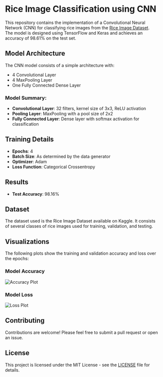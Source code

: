 
# Rice Image Classification using CNN

This repository contains the implementation of a Convolutional Neural Network (CNN) for classifying rice images from the [Rice Image Dataset](https://www.kaggle.com/datasets/muratkokludataset/rice-image-dataset). The model is designed using TensorFlow and Keras and achieves an accuracy of 98.61% on the test set.

## Model Architecture
The CNN model consists of a simple architecture with:
- 4 Convolutional Layer
- 4 MaxPooling Layer
- One Fully Connected Dense Layer

### Model Summary:
- **Convolutional Layer**: 32 filters, kernel size of 3x3, ReLU activation
- **Pooling Layer**: MaxPooling with a pool size of 2x2
- **Fully Connected Layer**: Dense layer with softmax activation for classification

## Training Details
- **Epochs**: 4
- **Batch Size**: As determined by the data generator
- **Optimizer**: Adam
- **Loss Function**: Categorical Crossentropy

## Results
- **Test Accuracy**: 98.16%

## Dataset
The dataset used is the Rice Image Dataset available on Kaggle. It consists of several classes of rice images used for training, validation, and testing.


## Visualizations
The following plots show the training and validation accuracy and loss over the epochs:

### Model Accuracy
![Accuracy Plot](path/to/accuracy_plot.png)

### Model Loss
![Loss Plot](path/to/loss_plot.png)

## Contributing
Contributions are welcome! Please feel free to submit a pull request or open an issue.

## License
This project is licensed under the MIT License - see the [LICENSE](LICENSE) file for details.

